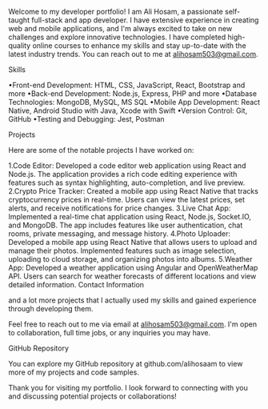 Welcome to my developer portfolio! I am Ali Hosam, a passionate self-taught full-stack and app developer. I have extensive experience in creating web and mobile applications, and I'm always excited to take on new challenges and explore innovative technologies. I have completed high-quality online courses to enhance my skills and stay up-to-date with the latest industry trends. You can reach out to me at alihosam503@gmail.com.

Skills

•Front-end Development: HTML, CSS, JavaScript, React, Bootstrap and more
•Back-end Development: Node.js, Express, PHP and more
•Database Technologies: MongoDB, MySQL, MS SQL
•Mobile App Development: React Native, Android Studio with Java, Xcode with Swift
•Version Control: Git, GitHub
•Testing and Debugging: Jest, Postman

Projects

Here are some of the notable projects I have worked on:

1.Code Editor: Developed a code editor web application using React and Node.js. The application provides a rich code editing experience with features such as syntax highlighting, auto-completion, and live preview.
2.Crypto Price Tracker: Created a mobile app using React Native that tracks cryptocurrency prices in real-time. Users can view the latest prices, set alerts, and receive notifications for price changes.
3.Live Chat App: Implemented a real-time chat application using React, Node.js, Socket.IO, and MongoDB. The app includes features like user authentication, chat rooms, private messaging, and message history.
4.Photo Uploader: Developed a mobile app using React Native that allows users to upload and manage their photos. Implemented features such as image selection, uploading to cloud storage, and organizing photos into albums.
5.Weather App: Developed a weather application using Angular and OpenWeatherMap API. Users can search for weather forecasts of different locations and view detailed information.
Contact Information

and a lot more projects that I actually used my skills and gained experience through developing them.

Feel free to reach out to me via email at alihosam503@gmail.com. I'm open to collaboration, full time jobs, or any inquiries you may have.

GitHub Repository

You can explore my GitHub repository at github.com/alihosaam to view more of my projects and code samples.

Thank you for visiting my portfolio. I look forward to connecting with you and discussing potential projects or collaborations!
